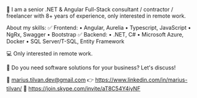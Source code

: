 👋 I am a senior .NET & Angular Full-Stack consultant / contractor / freelancer with 8+ years of experience, only interested in remote work.

About my skills:
✅ Frontend: 
• Angular, Aurelia
• Typescript, JavaScript
• NgRx, Swagger
• Bootstrap
✅ Backend: 
• .NET, C#
• Microsoft Azure, Docker
• SQL Server/T-SQL, Entity Framework

💻 Only interested in remote work.

🤝 Do you need software solutions for your business? Let's discuss!

📧 marius.tilvan.dev@gmail.com
👉 https://www.linkedin.com/in/marius-tilvan/
💬 https://join.skype.com/invite/aT8C54Y4iyNF
